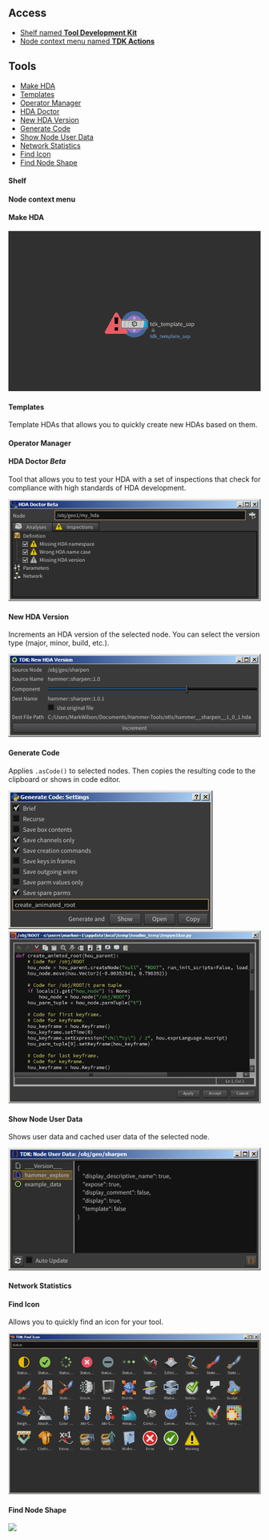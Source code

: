 ## Access
- [Shelf named **Tool Development Kit**](#shelf)
- [Node context menu named **TDK Actions**](#node-context-menu)

## Tools
- [Make HDA](#make-hda)
- [Templates](#templates)
- [Operator Manager](#operator-manager)
- [HDA Doctor](#hda-doctor-beta)
- [New HDA Version](#new-hda-version)
- [Generate Code](#generate-code)
- [Show Node User Data](#show-node-user-data)
- [Network Statistics](#network-statistics)
- [Find Icon](#find-icon)
- [Find Node Shape](#find-node-shape)

#### Shelf


#### Node context menu


#### Make HDA

![Make HDA](images/make_hda_by_template.gif)

#### Templates
Template HDAs that allows you to quickly create new HDAs based on them.

#### Operator Manager

#### HDA Doctor *Beta*
Tool that allows you to test your HDA with a set of inspections that check for compliance with high standards of HDA development.

![HDA Doctor](images/hda_doctor.png)

#### New HDA Version
Increments an HDA version of the selected node. You can select the version type (major, minor, build, etc.).

![New HDA Version](images/new_hda_version.png)

#### Generate Code
Applies `.asCode()` to selected nodes. Then copies the resulting code to the clipboard or shows in code editor.

![Generate Code Settings](images/generate_code_settings.png)
![Generate Code](images/generate_code.png)

#### Show Node User Data
Shows user data and cached user data of the selected node.

![Show Node User Data](images/show_node_user_data.png)

#### Network Statistics

#### Find Icon
Allows you to quickly find an icon for your tool.

![Find Icon](images/find_icon.png)

#### Find Node Shape

![](../../../images/node_shapes.png)
